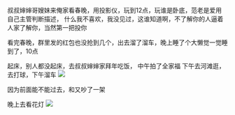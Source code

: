 叔叔婶婶哥嫂妹来俺家看春晚，用投影仪，玩到12点，玩谁是卧底，范老是爱用自己主管判断描述，
什么我不喜欢，我没见过，这谁知道啊，不了解你的人逼着人家了解你，当然第一把投你

看完春晚，群里发的红包也没抢到几个，出去溜了溜车，晚上睡了个大懒觉一觉睡到了，10点


起床，别人都没起床，去叔叔婶婶家拜年吃饭，
中午拍了全家福
下午去河滩逛，去打球，下午溜车
![](http://upload-images.jianshu.io/upload_images/6904315-ea3559a18b70935e.jpg?imageMogr2/auto-orient/strip%7CimageView2/2/w/1080/q/50)


因为前面能不能过去，和又吵了一架

晚上去看花灯
![](http://upload-images.jianshu.io/upload_images/6904315-e58feaa353f8e421.jpg?imageMogr2/auto-orient/strip%7CimageView2/2/w/1080/q/50)
